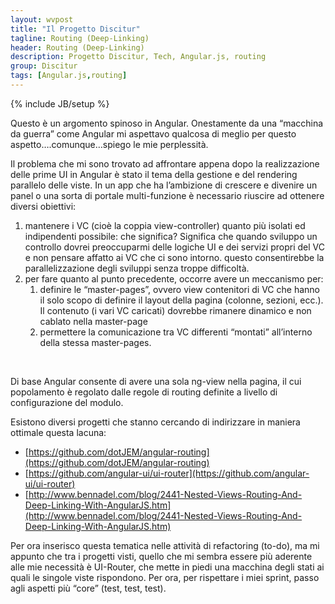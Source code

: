 ```yaml
---
layout: wvpost
title: "Il Progetto Discitur"
tagline: Routing (Deep-Linking)
header: Routing (Deep-Linking)
description: Progetto Discitur, Tech, Angular.js, routing
group: Discitur
tags: [Angular.js,routing]
---
```

{% include JB/setup %}

Questo è un argomento spinoso in Angular. Onestamente da una “macchina da
guerra” come Angular mi aspettavo qualcosa di meglio per questo
aspetto….comunque…spiego le mie perplessità.

Il problema che mi sono trovato ad affrontare appena dopo la realizzazione
delle prime UI in Angular è stato il tema della gestione e del rendering parallelo
delle viste. In un app che ha l’ambizione di crescere e divenire un panel o una
sorta di portale multi-funzione è necessario riuscire ad ottenere diversi
obiettivi:

1. mantenere i VC (cioè la coppia
     view-controller) quanto più isolati ed indipendenti possibile: che
     significa? Significa che quando sviluppo un controllo dovrei preoccuparmi
     delle logiche UI e dei servizi propri del VC e non pensare affatto ai VC
     che ci sono intorno. questo consentirebbe la parallelizzazione degli
     sviluppi senza troppe difficoltà. 
2. per fare quanto al punto precedente, occorre
     avere un meccanismo per:
    1. definire le “master-pages”, ovvero view
      contenitori di VC che hanno il solo scopo di definire il layout della
      pagina (colonne, sezioni, ecc.). Il contenuto (i vari VC caricati)
      dovrebbe rimanere dinamico e non cablato nella master-page
    2. permettere la comunicazione tra VC differenti
      “montati” all’interno della stessa master-pages.

 

Di base Angular consente di avere una sola ng-view nella pagina, il cui
popolamento è regolato dalle regole di routing definite a livello di
configurazione del modulo.

Esistono diversi progetti che stanno cercando di indirizzare in maniera
ottimale questa lacuna:

- [https://github.com/dotJEM/angular-routing](https://github.com/dotJEM/angular-routing)
- [https://github.com/angular-ui/ui-router](https://github.com/angular-ui/ui-router)
- [http://www.bennadel.com/blog/2441-Nested-Views-Routing-And-Deep-Linking-With-AngularJS.htm](http://www.bennadel.com/blog/2441-Nested-Views-Routing-And-Deep-Linking-With-AngularJS.htm)


Per ora inserisco questa tematica nelle attività di refactoring (to-do), ma
mi appunto che tra i progetti visti, quello che mi sembra essere più aderente
alle mie necessità è UI-Router, che mette in piedi una macchina degli stati ai
quali le singole viste rispondono. Per ora, per rispettare i miei sprint, passo
agli aspetti più “core” (test, test, test).